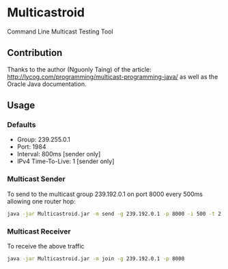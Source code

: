 # Multicastroid
Command Line Multicast Testing Tool

## Contribution
Thanks to the author (Nguonly Taing) of the article: http://lycog.com/programming/multicast-programming-java/ as well as the Oracle Java documentation.

## Usage

### Defaults
- Group: 239.255.0.1
- Port: 1984
- Interval: 800ms [sender only]
- IPv4 Time-To-Live: 1 [sender only]

### Multicast Sender
To send to the multicast group 239.192.0.1 on port 8000 every 500ms allowing one router hop:
```bash
java -jar Multicastroid.jar -m send -g 239.192.0.1 -p 8000 -i 500 -t 2
```

### Multicast Receiver
To receive the above traffic
```bash
java -jar Multicastroid.jar -m join -g 239.192.0.1 -p 8000
```
